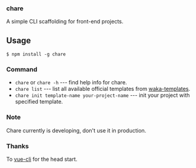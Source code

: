 ### chare

A simple CLI scaffolding for front-end projects.

## Usage

```
$ npm install -g chare
```

### Command

* `chare` or `chare -h` --- find help info for chare.
* `chare list` --- list all available official templates from [waka-templates](https://github.com/waka-templates).
* `chare init template-name your-project-name` --- init your project with specified template.

### Note

Chare currently is developing, don't use it in production.

### Thanks
To [vue-cli](https://github.com/vuejs/vue-cli/) for the head start.